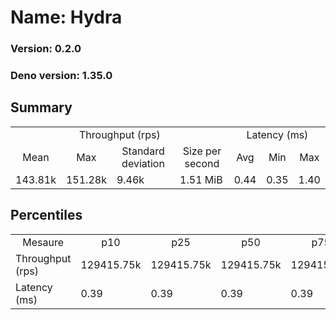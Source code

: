 # Name: Hydra 
  
  ### Version: 0.2.0
  ### Deno version: 1.35.0

## Summary
<table>
<tr>
    <td align="center" colspan="4">Throughput (rps)</td>
    <td align="center" colspan="3">Latency (ms)</td>
</tr>
<tr>
    <td align="center">Mean</td>
    <td align="center">Max</td>
    <td align="center">Standard deviation</td>
    <td align="center">Size per second</td>
    <td align="center">Avg</td>
    <td align="center">Min</td>
    <td align="center">Max</td>
</tr>
<tr>
    <td>143.81k</td>
    <td>151.28k</td>
    <td>9.46k</td>
    <td>1.51 MiB</td>
    <td>0.44</td>
    <td>0.35</td>
    <td>1.40</td>
</tr>
</table>

## Percentiles

<table>
<tr>
  <td align="center">Mesaure</td>
  <td align="center">p10</td>
  <td align="center">p25</td>
  <td align="center">p50</td>
  <td align="center">p75</td>
  <td align="center">p90</td>
  <td align="center">p95</td>
  <td align="center">p99</td>
</tr>
<tr>
  <td>Throughput (rps)</td>
  <td>129415.75k</td>
  <td>129415.75k</td>
  <td>129415.75k</td>
  <td>129415.75k</td>
  <td>151278.93k</td>
  <td>151278.93k</td>
  <td>151278.93k</td>
</tr>
<tr>
  <td>Latency (ms)</td>
  <td>0.39</td>
  <td>0.39</td>
  <td>0.39</td>
  <td>0.39</td>
  <td>0.49</td>
  <td>0.53</td>
  <td>0.63</td>
</tr>
</table>

